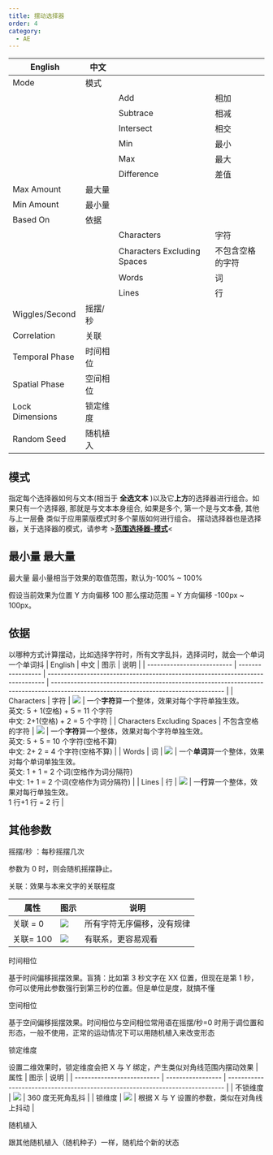 ```yaml
---
title: 摆动选择器
order: 4
category:
  - AE
---
```


| English         | 中文     |                             |                  |
| --------------- | -------- | --------------------------- | ---------------- |
| Mode            | 模式     |                             |                  |
|                 |          | Add                         | 相加             |
|                 |          | Subtrace                    | 相减             |
|                 |          | Intersect                   | 相交             |
|                 |          | Min                         | 最小             |
|                 |          | Max                         | 最大             |
|                 |          | Difference                  | 差值             |
| Max Amount      | 最大量   |                             |                  |
| Min Amount      | 最小量   |                             |                  |
| Based On        | 依据     |                             |                  |
|                 |          | Characters                  | 字符             |
|                 |          | Characters Excluding Spaces | 不包含空格的字符 |
|                 |          | Words                       | 词               |
|                 |          | Lines                       | 行               |
| Wiggles/Second  | 摇摆/秒  |                             |                  |
| Correlation     | 关联     |                             |                  |
| Temporal Phase  | 时间相位 |                             |                  |
| Spatial Phase   | 空间相位 |                             |                  |
| Lock Dimensions | 锁定维度 |                             |                  |
| Random Seed     | 随机植入 |                             |                  |

## 模式

指定每个选择器如何与文本(相当于 **全选文本** )以及它**上方**的选择器进行组合。如果只有一个选择器, 那就是与文本本身组合, 如果是多个, 第一个是与文本叠, 其他与上一层叠
类似于应用蒙版模式时多个蒙版如何进行组合。
摆动选择器也是选择器，关于选择器的模式，请参考 >[**范围选择器-模式**](https://mir.yuelili.com/docs/text-animation/range-selector#%E6%A8%A1%E5%BC%8F)<

## 最小量 最大量

最大量 最小量相当于效果的取值范围，默认为-100% ~ 100%

假设当前效果为位置 Y 方向偏移 100 那么摆动范围 = Y 方向偏移 -100px ~ 100px。

## 依据

以哪种方式计算摆动，比如选择字符时，所有文字乱抖，选择词时，就会一个单词一个单词抖
| English | 中文 | 图示 | 说明 |
| -------------------------- | ----------------- | ----------------------------------------------------------------------------- | ----------------------------------------------------------------------------------------------------------------------------------- |
| Characters | 字符 | ![](https://mir.yuelili.com/wp-content/uploads/user/AE/text/basic/Based-on2.png) | 一个**字符**算一个整体，效果对每个字符单独生效。<br />英文: 5 + 1(空格) + 5 = 11 个字符<br />中文: 2+1(空格) + 2 = 5 个字符 |
| Characters Excluding Spaces | 不包含空格的字符 | ![](https://mir.yuelili.com/wp-content/uploads/user/AE/text/basic/Based-on2.png) | 一个**字符**算一个整体，效果对每个字符单独生效。<br />英文: 5 + 5 = 10 个字符(空格不算) <br />中文: 2+ 2 = 4 个字符(空格不算) |
| Words | 词 | ![](https://mir.yuelili.com/wp-content/uploads/user/AE/text/basic/Based-on2.png) | 一个**单词**算一个整体，效果对每个单词单独生效。<br />英文: 1 + 1 = 2 个词(空格作为词分隔符) <br />中文: 1+ 1 = 2 个词(空格作为词分隔符) |
| Lines | 行 | ![](https://mir.yuelili.com/wp-content/uploads/user/AE/text/basic/Based-on2.png) | 一**行**算一个整体，效果对每行单独生效。<br />1 行+1 行 = 2 行 |

## 其他参数

摇摆/秒 ：每秒摇摆几次

参数为 0 时，则会随机摇摆静止。

关联：效果与本来文字的关联程度

| 属性      | 图示                                                                                 | 说明                       |
| --------- | ------------------------------------------------------------------------------------ | -------------------------- |
| 关联 = 0  | ![](https://mir.yuelili.com/wp-content/uploads/user/AE/text/basic/Correlation-1.png) | 所有字符无序偏移，没有规律 |
| 关联= 100 | ![](https://mir.yuelili.com/wp-content/uploads/user/AE/text/basic/Correlation-2.png) | 有联系，更容易观看         |

时间相位

基于时间偏移摇摆效果。盲猜：比如第 3 秒文字在 XX 位置，但现在是第 1 秒，你可以使用此参数强行到第三秒的位置。但是单位是度，就搞不懂

空间相位

基于空间偏移摇摆效果。时间相位与空间相位常用语在摇摆/秒=0 时用于调位置和形态，一般不使用，正常的运动情况下可以用随机植入来改变形态

锁定维度

设置二维效果时，锁定维度会把 X 与 Y 绑定，产生类似对角线范围内摆动效果
| 属性 | 图示 | 说明 |
| -------------------------- | ----------------- | ----------------------------------------------------------------------------- |
| 不锁维度 | ![](https://mir.yuelili.com/wp-content/uploads/user/AE/text/basic/Lock-Dimensions-2.gif) | 360 度无死角乱抖 |
| 锁维度 | ![](https://mir.yuelili.com/wp-content/uploads/user/AE/text/basic/Lock-Dimensions.gif) | 根据 X 与 Y 设置的参数，类似在对角线上抖动 |

随机植入

跟其他随机植入（随机种子）一样，随机给个新的状态
